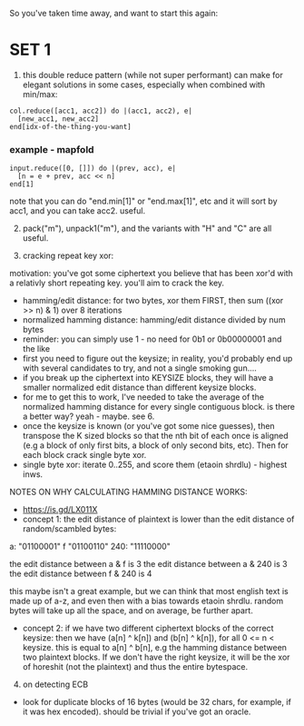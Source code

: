 So you've taken time away, and want to start this again:

# SET 1

1. this double reduce pattern (while not super performant) can make for
elegant solutions in some cases, especially when combined with min/max:

```
col.reduce([acc1, acc2]) do |(acc1, acc2), e|
  [new_acc1, new_acc2]
end[idx-of-the-thing-you-want]
```

### example - mapfold
```
input.reduce([0, []]) do |(prev, acc), e|
  [n = e + prev, acc << n]
end[1]
```

note that you can do "end.min[1]" or "end.max[1]", etc and it will sort
by acc1, and you can take acc2. useful.

2. pack("m"), unpack1("m"), and the variants with "H" and "C" are all useful.

3. cracking repeat key xor:

motivation: you've got some ciphertext you believe that has been xor'd
with a relativly short repeating key. you'll aim to crack the key.

- hamming/edit distance: for two bytes, xor them FIRST, then sum
  ((xor >> n) & 1) over 8 iterations
- normalized hamming distance: hamming/edit distance divided by num bytes
- reminder: you can simply use 1 - no need for 0b1 or 0b00000001 and the like
- first you need to figure out the keysize; in reality, you'd probably end
  up with several candidates to try, and not a single smoking gun....
- if you break up the ciphertext into KEYSIZE blocks, they will have a smaller
  normalized edit distance than different keysize blocks.
- for me to get this to work, I've needed to take the average of the
  normalized hamming distance for every single contiguous block. is there
  a better way? yeah - maybe. see 6.
- once the keysize is known (or you've got some nice guesses), then transpose
  the K sized blocks so that the nth bit of each once is aligned (e.g a block
  of only first bits, a block of only second bits, etc). Then for each block
  crack single byte xor.
- single byte xor: iterate 0..255, and score them (etaoin shrdlu) - highest
  inws.
  

NOTES ON WHY CALCULATING HAMMING DISTANCE WORKS:
- https://is.gd/LX011X
- concept 1: the edit distance of plaintext is lower than the edit distance
  of random/scambled bytes:

a:   "01100001"
f    "01100110"
240: "11110000"

the edit distance between a & f is 3
the edit distance between a & 240 is 3
the edit distance between f & 240 is 4

this maybe isn't a great example, but we can think that most english text
is made up of a-z, and even then with a bias towards etaoin shrdlu. random
bytes will take up all the space, and on average, be further apart.
- concept 2: if we have two different ciphertext blocks of the correct keysize:
  then we have (a[n] ^ k[n]) and (b[n] ^ k[n]), for all 0 <= n < keysize.
  this is equal to a[n] ^ b[n], e.g the hamming distance between two plaintext
  blocks. If we don't have the right keysize, it will be the xor of horeshit
  (not the plaintext) and thus the entire bytespace.

4. on detecting ECB
- look for duplicate blocks of 16 bytes (would be 32 chars, for example, if
  it was hex encoded). should be trivial if you've got an oracle.
